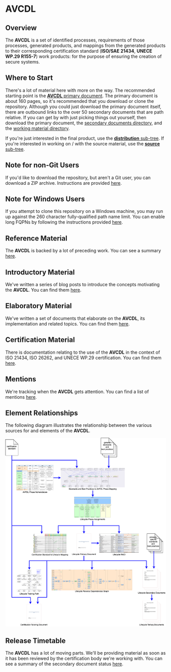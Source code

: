 # AVCDL

## Overview

The **AVCDL** is a set of identified processes, requirements of those processes, generated products,
and mappings from the generated products to their corresponding certification standard (**ISO/SAE 21434**,
**UNECE WP.29 R155-7**) work products: for the purpose of ensuring the creation of secure systems.

## Where to Start

There's a lot of material here with more on the way. The recommended starting point is the [**AVCDL** primary document](./distribution/AVCDL.pdf). The primary document is about 160 pages, so it's recommended that you download or clone the repository. Although you could just download the primary document itself, there are outbound links to the over 50 secondary documents that are path relative. If you can get by with just picking things out yourself, then download the primary document, the [secondary documents directory](./distribution/reference_documents/secondary_documents), and the [working material directory](./distribution/reference_documents/working_material).

If you're just interested in the final product, use the [**distribution** sub-tree](./distribution). If you're interested in working on / with the source material, use the [**source** sub-tree](./source).

## Note for non-Git Users

If you'd like to download the repository, but aren't a Git user, you can download a ZIP archive. Instructions are provided [here](./zip_downloading.md).

## Note for Windows Users

If you attempt to clone this repository on a Windows machine, you may run up against the 260 character fully-qualified path name limit. You can enable long FQPNs by following the instructions provided [here](https://docs.microsoft.com/en-us/windows/win32/fileio/maximum-file-path-limitation?tabs=cmd).

## Reference Material

The **AVCDL** is backed by a lot of preceding work. You can see a summary [here](./background_material/reference_material.md).

## Introductory Material

We've written a series of blog posts to introduce the concepts motivating the **AVCDL**. You can find them [here](./background_material/blog_posts/README.md).

## Elaboratory Material

We've written a set of documents that elaborate on the **AVCDL**, its implementation and related topics. You can find them [here](./distribution/reference_documents/elaboration_documents).

## Certification Material

There is documentation relating to the use of the **AVCDL** in the context of ISO 21434, ISO 26262, and UNECE WP.29 certification. You can find them [here](./distribution/reference_documents/certification_documents).

## Mentions

We're tracking when the **AVCDL** gets attention. You can find a list of mentions [here](./mentions.md).

## Element Relationships

The following diagram illustrates the relationship between the various sources for and elements of the **AVCDL**.

![lifecycle creation flow](./source/reference_documents/misc/images/processed/lifecycle%20creation%20flow.png)

## Release Timetable

The **AVCDL** has a lot of moving parts. We'll be providing material as soon as it has been reviewed by the certification body we're working with. You can see a summary of the secondary document status [here](./document%20status.md).
